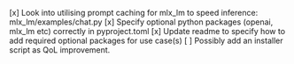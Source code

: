 [x] Look into utilising prompt caching for mlx_lm to speed inference: mlx_lm/examples/chat.py
[x] Specify optional python packages (openai, mlx_lm etc) correctly in pyproject.toml
[x] Update readme to specify how to add required optional packages for use case(s)
[ ] Possibly add an installer script as QoL improvement.